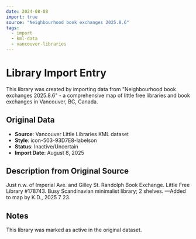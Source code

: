 ```yaml
---
date: 2024-08-08
import: true
source: "Neighbourhood book exchanges 2025.8.6"
tags:
  - import
  - kml-data
  - vancouver-libraries
---
```


# Library Import Entry

This library was created by importing data from "Neighbourhood book exchanges 2025.8.6" - a comprehensive map of little free libraries and book exchanges in Vancouver, BC, Canada.

## Original Data

- **Source**: Vancouver Little Libraries KML dataset
- **Style**: icon-503-93D7E8-labelson
- **Status**: Inactive/Uncertain
- **Import Date**: August 8, 2025

## Description from Original Source

Just n.w. of Imperial Ave. and Gilley St.
Randolph Book Exchange.
Little Free Library #178743.
Busy Scandinavian minimalist library; 2 shelves.
—Added to map by K.D., 2025 7 23.



## Notes

This library was marked as active in the original dataset.
